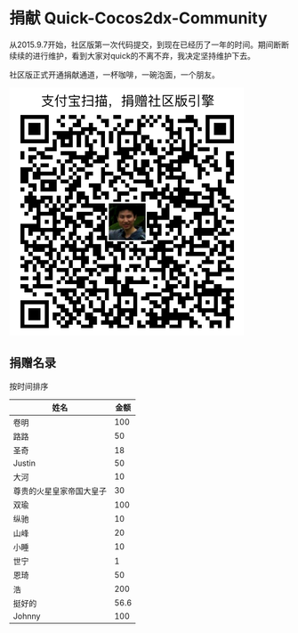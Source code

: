 # 捐献 Quick-Cocos2dx-Community

从2015.9.7开始，社区版第一次代码提交，到现在已经历了一年的时间。期间断断续续的进行维护，看到大家对quick的不离不弃，我决定坚持维护下去。

社区版正式开通捐献通道，一杯咖啡，一碗泡面，一个朋友。

![支付宝](./alipay.png)

## 捐赠名录

按时间排序

|姓名|金额|
|----|---|
| 卷明 | 100 |
| 路路 | 50 |
| 圣奇 | 18 |
| Justin | 50 |
| 大河 | 10 |
| 尊贵的火星皇家帝国大皇子 | 30 |
| 双瑜 | 100 |
| 纵驰 | 10 |
| 山峰 | 20 |
| 小睡 | 10 |
| 世宁 | 1 |
| 恩琦 | 50 |
| 浩 | 200 |
| 挺好的 | 56.6 |
| Johnny | 100 |